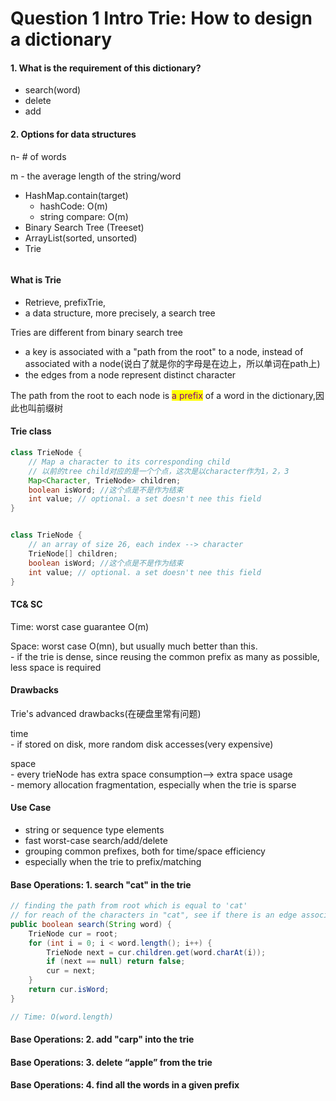 # Question 1 Intro Trie: How to design a dictionary

#### 1. What is the requirement of this dictionary?

* search(word)
* delete
* add

#### 2. Options for data structures

n- # of words

m - the average length of the string/word

* HashMap.contain(target)
  * hashCode: O(m)
  * string compare: O(m)
* Binary Search Tree (Treeset)
* ArrayList(sorted, unsorted)
* Trie

<figure><img src="../../.gitbook/assets/Screenshot 2024-02-06 at 3.57.51 PM.png" alt=""><figcaption></figcaption></figure>

#### What is Trie

* Retrieve, prefixTrie,
* a data structure, more precisely, a search tree

Tries are different from binary search tree

* a key is associated with a "path from the root" to a node, instead of associated with a node(说白了就是你的字母是在边上，所以单词在path上)
* the edges from a node represent distinct character

The path from the root to each node is <mark style="color:purple;">a prefix</mark> of a word in the dictionary,因此也叫前缀树

#### Trie class

```java
class TrieNode {
    // Map a character to its corresponding child
    // 以前的tree child对应的是一个个点，这次是以character作为1，2，3
    Map<Character, TrieNode> children;
    boolean isWord; //这个点是不是作为结束
    int value; // optional. a set doesn't nee this field
}


class TrieNode {
    // an array of size 26, each index --> character
    TrieNode[] children;
    boolean isWord; //这个点是不是作为结束
    int value; // optional. a set doesn't nee this field
}
```

#### TC& SC

Time: worst case guarantee O(m)

Space: worst case O(mn), but usually much better than this. \
\- if the trie is dense, since reusing the common prefix as many as possible, less space is required

#### Drawbacks

Trie's advanced drawbacks(在硬盘里常有问题)

time\
\- if stored on disk, more random disk accesses(very expensive)

space\
\- every trieNode has extra space consumption--> extra space usage\
\- memory allocation fragmentation, especially when the trie is sparse

#### Use Case

* string or sequence type elements
* fast worst-case search/add/delete
* grouping common prefixes, both for time/space efficiency
* especially when the trie to prefix/matching



#### Base Operations: 1. search "cat" in the trie

```java
// finding the path from root which is equal to 'cat'
// for reach of the characters in "cat", see if there is an edge associated with it for the next level
public boolean search(String word) {
    TrieNode cur = root;
    for (int i = 0; i < word.length(); i++) {
        TrieNode next = cur.children.get(word.charAt(i));
        if (next == null) return false;
        cur = next;
    }
    return cur.isWord;
}

// Time: O(word.length)
```

#### Base Operations: 2. add "carp" into the trie



#### Base Operations: 3. delete “apple” from the trie



#### Base Operations: 4. find all the words in a given prefix

